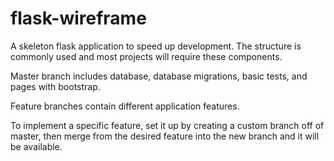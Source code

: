 # flask-wireframe

A skeleton flask application to speed up development. The structure is commonly used and most projects will require these components.

Master branch includes database, database migrations, basic tests, and pages with bootstrap.

Feature branches contain different application features.

To implement a specific feature, set it up by creating a custom branch off of master, then merge from the desired feature into the new branch and it will be available.